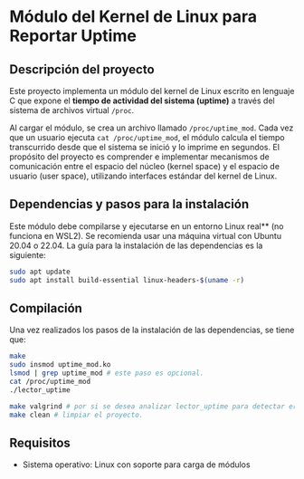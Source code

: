 # Módulo del Kernel de Linux para Reportar Uptime

## Descripción del proyecto

Este proyecto implementa un módulo del kernel de Linux escrito en lenguaje C que expone el **tiempo de actividad del sistema (uptime)** a través del sistema de archivos virtual `/proc`.

Al cargar el módulo, se crea un archivo llamado `/proc/uptime_mod`. Cada vez que un usuario ejecuta `cat /proc/uptime_mod`, el módulo calcula el tiempo transcurrido desde que el sistema se inició y lo imprime en segundos. El propósito del proyecto es comprender e implementar mecanismos de comunicación entre el espacio del núcleo (kernel space) y el espacio de usuario (user space), utilizando interfaces estándar del kernel de Linux.



## Dependencias y pasos para la instalación

Este módulo debe compilarse y ejecutarse en un entorno Linux real** (no funciona en WSL2). Se recomienda usar una máquina virtual con Ubuntu 20.04 o 22.04. La guía para la instalación de las dependencias es la siguiente:

```bash
sudo apt update
sudo apt install build-essential linux-headers-$(uname -r)
```

## Compilación

Una vez realizados los pasos de la instalación de las dependencias, se tiene que:

```bash
make
sudo insmod uptime_mod.ko
lsmod | grep uptime_mod # este paso es opcional.
cat /proc/uptime_mod
./lector_uptime

make valgrind # por si se desea analizar lector_uptime para detectar errores de memoria.
make clean # limpiar el proyecto.
```
## Requisitos
- Sistema operativo: Linux con soporte para carga de módulos
